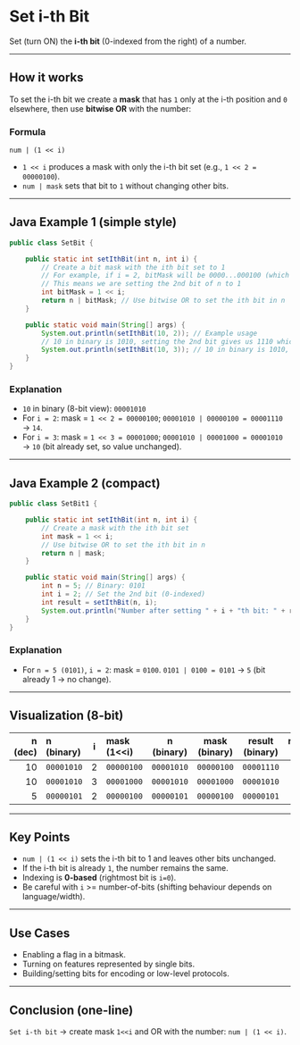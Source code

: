 # Set i-th Bit

Set (turn ON) the **i-th bit** (0-indexed from the right) of a number.

---

## How it works

To set the i-th bit we create a **mask** that has `1` only at the i-th position and `0` elsewhere, then use **bitwise OR** with the number:

### Formula

```
num | (1 << i)
```

* `1 << i` produces a mask with only the i-th bit set (e.g., `1 << 2 = 00000100`).
* `num | mask` sets that bit to `1` without changing other bits.

---

## Java Example 1 (simple style)

```java
public class SetBit {

    public static int setIthBit(int n, int i) {
        // Create a bit mask with the ith bit set to 1
        // For example, if i = 2, bitMask will be 0000...000100 (which is 1 << 2)
        // This means we are setting the 2nd bit of n to 1
        int bitMask = 1 << i;
        return n | bitMask; // Use bitwise OR to set the ith bit in n
    }

    public static void main(String[] args) {
        System.out.println(setIthBit(10, 2)); // Example usage
        // 10 in binary is 1010, setting the 2nd bit gives us 1110 which is 14 in decimal.
        System.out.println(setIthBit(10, 3)); // 10 in binary is 1010, setting the 3rd bit gives us 1010 which is still 10 in decimal.
    }
}
```

### Explanation

* `10` in binary (8-bit view): `00001010`
* For `i = 2`: mask = `1 << 2 = 00000100`; `00001010 | 00000100 = 00001110` → `14`.
* For `i = 3`: mask = `1 << 3 = 00001000`; `00001010 | 00001000 = 00001010` → `10` (bit already set, so value unchanged).

---

## Java Example 2 (compact)

```java
public class SetBit1 {

    public static int setIthBit(int n, int i) {
        // Create a mask with the ith bit set
        int mask = 1 << i;
        // Use bitwise OR to set the ith bit in n
        return n | mask;
    }

    public static void main(String[] args) {
        int n = 5; // Binary: 0101
        int i = 2; // Set the 2nd bit (0-indexed)
        int result = setIthBit(n, i);
        System.out.println("Number after setting " + i + "th bit: " + result); // Output: 5 (Binary: 0101)
    }
}
```

### Explanation

* For `n = 5 (0101)`, `i = 2`: mask = `0100`. `0101 | 0100 = 0101` → `5` (bit already 1 → no change).

---

## Visualization (8-bit)

| n (dec) | n (binary)  | i | mask (1<<i) | n (binary) | mask (binary) | result (binary) | result (dec) |
|--------:|:------------|:--:|:------------|:-----------:|:-------------:|:----------------:|-------------:|
| 10      | `00001010`  | 2 | `00000100`  | `00001010`  | `00000100`    | `00001110`       | 14           |
| 10      | `00001010`  | 3 | `00001000`  | `00001010`  | `00001000`    | `00001010`       | 10           |
| 5       | `00000101`  | 2 | `00000100`  | `00000101`  | `00000100`    | `00000101`       | 5            |

---

## Key Points

* `num | (1 << i)` sets the i-th bit to 1 and leaves other bits unchanged.
* If the i-th bit is already `1`, the number remains the same.
* Indexing is **0-based** (rightmost bit is `i=0`).
* Be careful with `i` >= number-of-bits (shifting behaviour depends on language/width).

---

## Use Cases

* Enabling a flag in a bitmask.
* Turning on features represented by single bits.
* Building/setting bits for encoding or low-level protocols.

---

## Conclusion (one-line)

`Set i-th bit` → create mask `1<<i` and OR with the number: `num | (1 << i)`.
